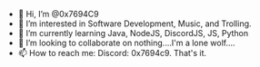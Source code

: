 - 👋 Hi, I’m @0x7694C9
- 👀 I’m interested in Software Development, Music, and Trolling.
- 🌱 I’m currently learning Java, NodeJS, DiscordJS, JS, Python
- 💞️ I’m looking to collaborate on nothing....I'm a lone wolf....
- 📫 How to reach me: Discord: 0x7694c9. That's it.

<!---
0x7694C9/0x7694C9 is a ✨ special ✨ repository because its `README.md` (this file) appears on your GitHub profile.
You can click the Preview link to take a look at your changes.
--->
